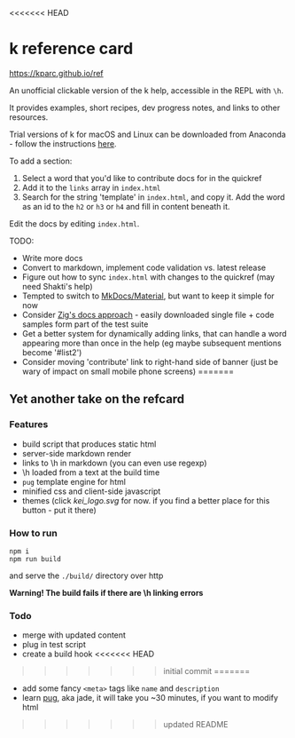 <<<<<<< HEAD
# k reference card

https://kparc.github.io/ref

An unofficial clickable version of the k help, accessible in the REPL with `\h`.

It provides examples, short recipes, dev progress notes, and links to other resources.

Trial versions of k for macOS and Linux can be downloaded from Anaconda - follow the instructions [here](https://github.com/kparc/kcc/blob/master/README.md#get).

To add a section:

1. Select a word that you'd like to contribute docs for in the quickref
2. Add it to the `links` array in `index.html`
3. Search for the string 'template' in `index.html`, and copy it. Add the word as an id to the `h2` or `h3` or `h4` and fill in content beneath it.

Edit the docs by editing `index.html`.

TODO:

* Write more docs
* Convert to markdown, implement code validation vs. latest release
* Figure out how to sync `index.html` with changes to the quickref (may need Shakti's help)
* Tempted to switch to [MkDocs/Material](https://squidfunk.github.io/mkdocs-material/), but want to keep it simple for now
* Consider [Zig's docs approach](https://ziglang.org/documentation/master/#Introduction) - easily downloaded single file + code samples form part of the test suite
* Get a better system for dynamically adding links, that can handle a word appearing more than once in the help (eg maybe subsequent mentions become '#list2')
* Consider moving 'contribute' link to right-hand side of banner (just be wary of impact on small mobile phone screens)
=======
## Yet another take on the refcard

### Features

* build script that produces static html
* server-side markdown render
* links to \h in markdown (you can even use regexp)
* \h loaded from a text at the build time
* `pug` template engine for html
* minified css and client-side javascript
* themes (click *kei_logo.svg* for now. if you find a better place for this button - put it there)

### How to run

```
npm i
npm run build
```
and serve the `./build/` directory over http

**Warning! The build fails if there are \h linking errors**

### Todo

* merge with updated content
* plug in test script
* create a build hook
<<<<<<< HEAD

>>>>>>> initial commit
=======
* add some fancy `<meta>` tags like `name` and `description`
* learn [pug](https://naltatis.github.io/jade-syntax-docs/), aka jade, it will take you ~30 minutes, if you want to modify html
>>>>>>> updated README
